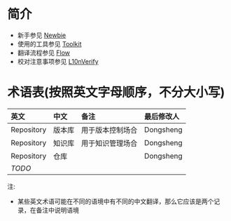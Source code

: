 # 简介 #

  * 新手参见 [Newbie](Newbie.md)
  * 使用的工具参见 [Toolkit](Toolkit.md)
  * 翻译流程参见 [Flow](Flow.md)
  * 校对注意事项参见 [L10nVerify](L10nVerify.md)

# 术语表(按照英文字母顺序，不分大小写) #

|      **英文**      |     **中文**   |          **备注**          | **最后修改人** |
|:---------------------|:-----------------|:-----------------------------|:--------------------|
| Repository       |  版本库      | 用于版本控制场合         | Dongsheng    |
| Repository       |  知识库      | 用于知识管理场合         | Dongsheng    |
| Repository       |  仓库        |                          | Dongsheng    |
| _TODO_           |              |                          |              |

注:
  * 某些英文术语可能在不同的语境中有不同的中文翻译，那么它应该是两个记录，在备注中说明语境